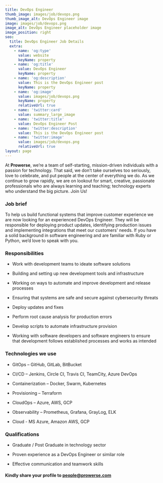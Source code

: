 ```yaml
---
title: DevOps Engineer
thumb_image: images/job/devops.png
thumb_image_alt: DevOps Engineer image
image: images/job/devops.png
image_alt: DevOps Engineer placeholder image
image_position: right
seo:
  title: DevOps Engineer Job Details
  extra:
    - name: 'og:type'
      value: website
      keyName: property
    - name: 'og:title'
      value: DevOps Engineer
      keyName: property
    - name: 'og:description'
      value: This is the DevOps Engineer post
      keyName: property
    - name: 'og:image'
      value: images/job/devops.png
      keyName: property
      relativeUrl: true
    - name: 'twitter:card'
      value: summary_large_image
    - name: 'twitter:title'
      value: DevOps Engineer Post
    - name: 'twitter:description'
      value: This is the DevOps Engineer post
    - name: 'twitter:image'
      value: images/job/devops.png
      relativeUrl: true
layout: page
---
```


At <strong>Prowerse</strong>, we’re a team of self-starting, mission-driven individuals with a passion for technology. That said, we don’t take ourselves too seriously, love to celebrate, and put people at the center of everything we do. As we continue to grow rapidly, we are on lookout for smart, creative, passionate professionals who are always learning and teaching; technology experts who understand the big picture. Join Us! 

### Job brief

To help us build functional systems that improve customer experience we are now looking for an experienced DevOps Engineer. They will be responsible for deploying product updates, identifying production issues and implementing integrations that meet our customers' needs. If you have a solid background in software engineering and are familiar with Ruby or Python, we’d love to speak with you. 

### Responsibilities 

+ Work with development teams to ideate software solutions 

+ Building and setting up new development tools and infrastructure 

+ Working on ways to automate and improve development and release processes 

+ Ensuring that systems are safe and secure against cybersecurity threats 

+ Deploy updates and fixes 

+ Perform root cause analysis for production errors 

+ Develop scripts to automate infrastructure provision 

+ Working with software developers and software engineers to ensure that development follows established processes and works as intended

### Technologies we use

+ GitOps – GitHub, GitLab, BitBucket 

+ CI/CD – Jenkins, Circle CI, Travis CI, TeamCity, Azure DevOps 

+ Containerization – Docker, Swarm, Kubernetes 

+ Provisioning – Terraform  

+ CloudOps – Azure, AWS, GCP 

+ Observability – Prometheus, Grafana, GrayLog, ELK 

+ Cloud - MS Azure, Amazon AWS, GCP 

### Qualifications

+ Graduate / Post Graduate in technology sector 

+ Proven experience as a DevOps Engineer or similar role 

+ Effective communication and teamwork skills 

#### Kindly share your profile to <span style="color: #0645AD">people@prowerse.com</span> 